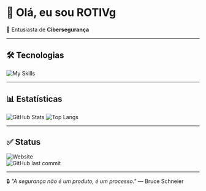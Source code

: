 # 👋 Olá, eu sou ROTIVg  

🔐 Entusiasta de **Cibersegurança**   

---

## 🛠️ Tecnologias  

![My Skills](https://skillicons.dev/icons?i=python,bash,git,github,c,cpp,nodejs,ts,mysql,docker)

---

## 📊 Estatísticas  

![GitHub Stats](https://github-readme-stats.vercel.app/api?username=ROTIVg&show_icons=true&theme=dark&cache_seconds=1800)
![Top Langs](https://github-readme-stats.vercel.app/api/top-langs/?username=ROTIVg&layout=compact&theme=dark&cache_seconds=1800)

---

## ✅ Status  

![Website](https://img.shields.io/website?url=https://rotivdevworkcenter.vercel.app/&style=flat-square&color=dark)  
![GitHub last commit](https://img.shields.io/github/last-commit/ROTIVg/ROTIVg?style=flat-square&color=dark)

---

🔒 *"A segurança não é um produto, é um processo."* — Bruce Schneier
